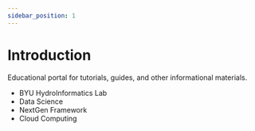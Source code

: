 ```yaml
---
sidebar_position: 1
---
```

# Introduction

Educational portal for tutorials, guides, and other informational materials.

- BYU HydroInformatics Lab
- Data Science
- NextGen Framework
- Cloud Computing